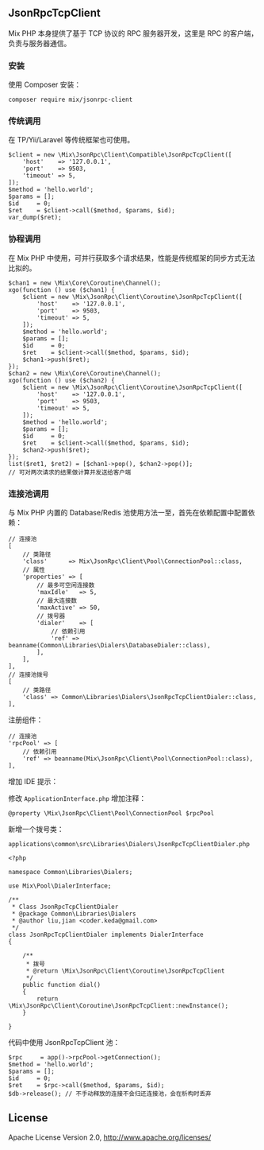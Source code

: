 ## JsonRpcTcpClient

Mix PHP 本身提供了基于 TCP 协议的 RPC 服务器开发，这里是 RPC 的客户端，负责与服务器通信。

### 安装

使用 Composer 安装：

```
composer require mix/jsonrpc-client
```

### 传统调用

在 TP/Yii/Laravel 等传统框架也可使用。

```
$client = new \Mix\JsonRpc\Client\Compatible\JsonRpcTcpClient([
    'host'    => '127.0.0.1',
    'port'    => 9503,
    'timeout' => 5,
]);
$method = 'hello.world';
$params = [];
$id     = 0;
$ret    = $client->call($method, $params, $id);
var_dump($ret);
```

### 协程调用

在 Mix PHP 中使用，可并行获取多个请求结果，性能是传统框架的同步方式无法比拟的。

```
$chan1 = new \Mix\Core\Coroutine\Channel();
xgo(function () use ($chan1) {
    $client = new \Mix\JsonRpc\Client\Coroutine\JsonRpcTcpClient([
        'host'    => '127.0.0.1',
        'port'    => 9503,
        'timeout' => 5,
    ]);
    $method = 'hello.world';
    $params = [];
    $id     = 0;
    $ret    = $client->call($method, $params, $id);
    $chan1->push($ret);
});
$chan2 = new \Mix\Core\Coroutine\Channel();
xgo(function () use ($chan2) {
    $client = new \Mix\JsonRpc\Client\Coroutine\JsonRpcTcpClient([
        'host'    => '127.0.0.1',
        'port'    => 9503,
        'timeout' => 5,
    ]);
    $method = 'hello.world';
    $params = [];
    $id     = 0;
    $ret    = $client->call($method, $params, $id);
    $chan2->push($ret);
});
list($ret1, $ret2) = [$chan1->pop(), $chan2->pop()];
// 可对两次请求的结果做计算并发送给客户端
```

### 连接池调用

与 Mix PHP 内置的 Database/Redis 池使用方法一至，首先在依赖配置中配置依赖：

```
// 连接池
[
    // 类路径
    'class'      => Mix\JsonRpc\Client\Pool\ConnectionPool::class,
    // 属性
    'properties' => [
        // 最多可空闲连接数
        'maxIdle'   => 5,
        // 最大连接数
        'maxActive' => 50,
        // 拨号器
        'dialer'    => [
            // 依赖引用
            'ref' => beanname(Common\Libraries\Dialers\DatabaseDialer::class),
        ],
    ],
],
// 连接池拨号
[
    // 类路径
    'class' => Common\Libraries\Dialers\JsonRpcTcpClientDialer::class,
],
```

注册组件：

```
// 连接池
'rpcPool' => [
    // 依赖引用
    'ref' => beanname(Mix\JsonRpc\Client\Pool\ConnectionPool::class),
],
```

增加 IDE 提示：

修改 `ApplicationInterface.php` 增加注释：

```
@property \Mix\JsonRpc\Client\Pool\ConnectionPool $rpcPool
```

新增一个拨号类：

```
applications\common\src\Libraries\Dialers\JsonRpcTcpClientDialer.php
```

```
<?php

namespace Common\Libraries\Dialers;

use Mix\Pool\DialerInterface;

/**
 * Class JsonRpcTcpClientDialer
 * @package Common\Libraries\Dialers
 * @author liu,jian <coder.keda@gmail.com>
 */
class JsonRpcTcpClientDialer implements DialerInterface
{

    /**
     * 拨号
     * @return \Mix\JsonRpc\Client\Coroutine\JsonRpcTcpClient
     */
    public function dial()
    {
        return \Mix\JsonRpc\Client\Coroutine\JsonRpcTcpClient::newInstance();
    }

}

```

代码中使用 JsonRpcTcpClient 池：

```
$rpc     = app()->rpcPool->getConnection();
$method = 'hello.world';
$params = [];
$id     = 0;
$ret    = $rpc->call($method, $params, $id);
$db->release(); // 不手动释放的连接不会归还连接池，会在析构时丢弃
```

## License

Apache License Version 2.0, http://www.apache.org/licenses/